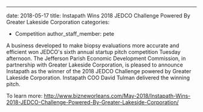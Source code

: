 ---
date: 2018-05-17
title: Instapath Wins 2018 JEDCO Challenge Powered By Greater Lakeside Corporation
categories:
  - Competition 
author_staff_member: pete 

A business developed to make biopsy evaluations more accurate and efficient won JEDCO's sixth annual startup pitch competition Tuesday afternoon. The Jefferson Parish Economic Development Commission, in partnership with Greater Lakeside Corporation, is pleased to announce Instapath as the winner of the 2018 JEDCO Challenge powered by Greater Lakeside Corporation. Instapath COO David Tulman delivered the winning pitch.

To learn more: http://www.bizneworleans.com/May-2018/Instapath-Wins-2018-JEDCO-Challenge-Powered-By-Greater-Lakeside-Corporation/ 

